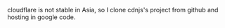 cloudflare is not stable in Asia, so I clone cdnjs's project from github and hosting in google code.